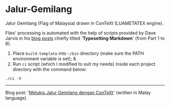 # Jalur-Gemilang

Jalur Gemilang (Flag of Malaysia) drawn in ConTeXt (LUAMETATEX engine).

Files' processing is automated with the help of scripts provided by Dave Jarvis in his [blog posts](https://dave.autonoma.ca/blog/) chiefly titled '**Typesetting Markdown**' (from Part 1 to 8).
1. Place `build-template` into `~/bin` directory (make sure the PATH environment variable is set); &
2. Run `ci` script (which I modified to suit my needs) inside each project directory with the command below:
```
./ci -V
```

---

Blog post: '[Melukis Jalur Gemilang dengan ConTeXt](https://wraihan.com/posts/melukis-jalur-gemilang-dengan-context/)' (written in Malay language).
